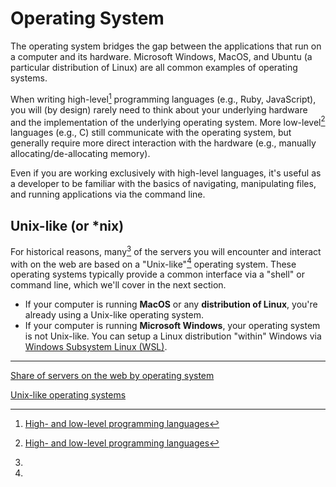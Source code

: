 # Operating System
The operating system bridges the gap between the applications that run on a computer and its hardware. Microsoft Windows, MacOS, and Ubuntu (a particular distribution of Linux) are all common examples of operating systems.

When writing high-level[^programming-language-level] programming languages (e.g., Ruby, JavaScript), you will (by design) rarely need to think about your underlying hardware and the implementation of the underlying operating system. More low-level[^programming-language-level] languages (e.g., C) still communicate with the operating system, but generally require more direct interaction with the hardware (e.g., manually allocating/de-allocating memory).

Even if you are working exclusively with high-level languages, it's useful as a developer to be familiar with the basics of navigating, manipulating files, and running applications via the command line.

## Unix-like (or *nix)
For historical reasons, many[^server-market-share] of the servers you will encounter and interact with on the web are based on a "Unix-like"[^unix-like] operating system. These operating systems typically provide a common interface via a "shell" or command line, which we'll cover in the next section.

- If your computer is running **MacOS** or any **distribution of Linux**, you're already using a Unix-like operating system.
- If your computer is running **Microsoft Windows**, your operating system is not Unix-like. You can setup a Linux distribution "within" Windows via [Windows Subsystem Linux (WSL)](https://docs.microsoft.com/en-us/windows/wsl/install).

---
[^programming-language-level]: [High- and low-level programming languages](https://en.wikipedia.org/wiki/High-_and_low-level)

[^server-market-share]:
  [Share of servers on the web by operating system](https://en.wikipedia.org/wiki/Usage_share_of_operating_systems#Public_servers_on_the_Internet)

[^unix-like]:
  [Unix-like operating systems](https://en.wikipedia.org/wiki/Unix-like)
